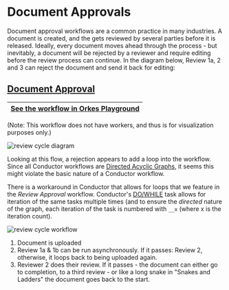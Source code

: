 # Document Approvals

Document approval workflows are a common practice in many industries.  A document is created, and the gets reviewed by several parties before it is released. Ideally, every document moves ahead through the process - but inevitably, a document will be rejected by a reviewer and require editing before the review process can continue. In the diagram below, Review 1a, 2 and 3 can reject the document and send it back for editing:

## [Document Approval](https://github.com/conductor-sdk/conductor-examples/blob/main/document_approvals/review_approval.json) 


|[See the workflow in Orkes Playground](https://play.orkes.io/workflowDef/document_approval_test)|
|---|

(Note: This workflow does not have workers, and thus is for visualization purposes only.)


![review cycle diagram](https://raw.githubusercontent.com/conductor-sdk/conductor-examples/main/document_approvals/images/review_cycle.png)

Looking at this flow, a rejection appears to add a loop into the workflow.  Since all Conductor workflows are [Directed Acyclic Graphs](https://orkes.io/content/docs/reference-docs/directed-acyclic-graph), it seems this might violate the basic nature of a Conductor workflow.  

There is a workaround in Conductor that allows for loops that we feature in the _Review Approval_ workflow. Conductor's [DO/WHILE](https://orkes.io/content/docs/reference-docs/do-while-task) task allows for iteration of the same tasks multiple times (and to ensure the _directed_ nature of the graph, each iteration of the task is numbered with `__x` (where x is the iteration count).  

![review cycle workflow](https://raw.githubusercontent.com/conductor-sdk/conductor-examples/main/document_approvals/images/approval_workflow.jpg)

1. Document is uploaded
2. Review 1a & 1b can be run asynchronously. If it passes: Review 2, otherwise, it loops back to being uploaded again.
3. Reviewer 2 does their review.  If it passes - the document can either go to completion, to a third review - or like a long snake in "Snakes and Ladders" the document goes back to the start.



